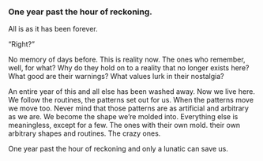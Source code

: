 ### One year past the hour of reckoning. 

All is as it has been forever.

“Right?”

No memory of days before. This is reality now. The ones who remember, well, for what? Why do they hold on to a reality that no longer exists here? What good are their warnings? What values lurk in their nostalgia? 

An entire year of this and all else has been washed away. Now we live here. We follow the routines, the patterns set out for us. When the patterns move we move too. Never mind that those patterns are as artificial and arbitrary as we are. We become the shape we’re molded into. Everything else is meaningless, except for a few. The ones with their own mold. their own arbitrary shapes and routines. The crazy ones.

One year past the hour of reckoning and only a lunatic can save us.